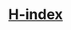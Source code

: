 # [H-index](https://codingcompetitions.withgoogle.com/kickstart/round/00000000008f4332/0000000000941e56#problem)
